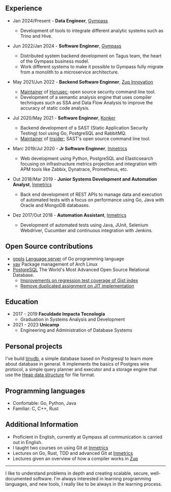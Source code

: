 ## Experience

- Jan 2024/Present - **Data Engineer**, [Gympass](https://site.gympass.com)
  - Development of tools to integrate different analytic systems such as Trino and Hive.

- Jun 2022/Jan 2024 - **Software Enginner**, [Gympass](https://site.gympass.com)
  - Distributed system backend development on Tagus team, the heart of the Gympass business model.
  - Work different systems to make it possible to Gympass fully migrate from a monolith to a microservice architecture.

- May 2021/Jun 2022 - **Backend Software Enginner**, [Zup Innovation](https://www.zup.com.br/)
  - [Maintainer](https://github.com/ZupIT/horusec/commits?author=matheusalcantarazup) of 
  [Horusec](https://github.com/ZupIT/horusec); open source security command line tool.
  - Development of a semantic analysis engine that uses compiler techniques such as SSA and Data Flow Analysis to 
  improve the accuracy of static code analysis.

- Jul 2020/May 2021 - **Software Enginner**, [Konker](http://www.konkerlabs.com/)
  - Backend development of a SAST (Static Application Security Testing) tool using Go, PostgreSQL and RabbitMQ.
  - [Maintainer](https://github.com/insidersec/insider/commits?author=mattheusv) of 
  [Insider](https://github.com/insidersec/insider); SAST's open source command line tool.

- Marc 2019/Jul 2020 - **Jr Software Enginner**, [Inmetrics](https://inmetrics.com.br/)
  - Web development using Python, PostgreSQL and Elasticsearch focusing on infrastructure metrics projection and 
  integration with APM tools like Zabbix, Dynatrace, Prometheus, etc.

- Out 2018/Mar 2019 - **Junior Systems Development and Automation Analyst**, [Inmetrics](https://inmetrics.com.br/)
  - Back end development of REST APIs to manage data and execution of automated tests with a focus on performance using 
  Go, Java with Oracle and MongoDB databases.

- Dez 2017/Out 2018 - **Automation Assistant**, [Inmetrics](https://inmetrics.com.br/)
  - Development of automated tests using Java, JUnit, Selenium Webdriver, Cucumber and continuous integration with Jenkins.


## Open Source contributions
- [gopls](https://github.com/golang/tools/commits?author=mattheusv) [Language server](https://langserver.org/) of Go programming language
- [yay](https://github.com/Jguer/yay/commits?author=mattheusv) Package management of Arch Linux
- [PostgreSQL](https://www.postgresql.org/) The World's Most Advanced Open Source Relational Database.
    - [Improvements on regression test coverage of Gist index](https://git.postgresql.org/gitweb/?p=postgresql.git;a=commit;h=6a1f082abac9da756d473e16238a906ca5a592dc)
    - [Remove duplicated assignment on JIT implementation](https://git.postgresql.org/gitweb/?p=postgresql.git;a=commit;h=ccfca8ea42b8be09a509f68564f6ee13859285b1)


## Education
- 2017 - 2019 **Faculdade Impacta Tecnologia**
  - Graduation in Systems Analysis and Development
- 2021 - 2023 **Unicamp**
  - Engineering and Administration of Database Systems


## Personal projects
I've build [tinydb](https://github.com/mattheusv/tinydb), a simple database based on Postgresql to learn more about database in general. It implements the basics of Postgres wire protocol, a simple query planner and executor and a storage engine that use the [Heap data structure](https://en.wikipedia.org/wiki/Heap_(data_structure)) for file format.

## Programming languages
- Confortable: Go, Python, Java
- Familiar: C, C++, Rust


## Additional Information
- Proficient in English, currently at Gympass all communication is carried out in English.
- I taught two courses on using Git at [Inmetrics](https://inmetrics.com.br/)
- Lectures on Go, Rust, TDD and advanced Git at [Inmetrics](https://inmetrics.com.br/)
- Lectures given an overview of how a compiler works in [Zup](https://www.zup.com.br/)

---
I like to understand problems in depth and creating scalable, secure, well-documented software. I'm always interested in 
learning programming languages, and new tools, I really like to be always in the learning process.
